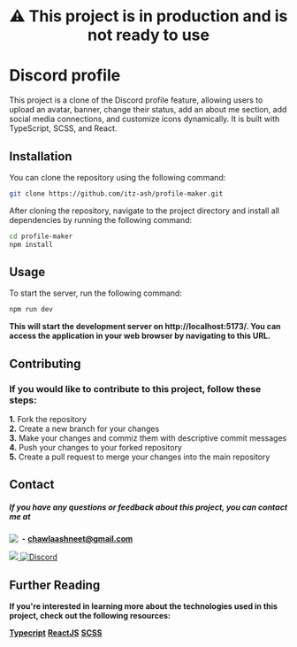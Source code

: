 <h1  align="center" id="warning" >⚠️ This project is in production and is not ready to use</div>

# Discord profile

This project is a clone of the Discord profile feature, allowing users to upload an avatar, banner, change their status, add an about me section, add social media connections, and customize icons dynamically. It is built with TypeScript, SCSS, and React.

## Installation

You can clone the repository using the following command:

```bash
git clone https://github.com/itz-ash/profile-maker.git
```

After cloning the repository, navigate to the project directory and install all dependencies by running the following command:

```bash
cd profile-maker
npm install
```

## Usage

To start the server, run the following command:

```bash
npm run dev
```

**This will start the development server on http://localhost:5173/. You can access the application in your web browser by navigating to this URL.**

## Contributing

### If you would like to contribute to this project, follow these steps:

**1.** Fork the repository <br>
**2.** Create a new branch for your changes<br>
**3.** Make your changes and commiz them with descriptive commit messages<br>
**4.** Push your changes to your forked repository<br>
**5.** Create a pull request to merge your changes into the main repository<br>

## Contact

##### If you have any questions or feedback about this project, you can contact me at

<a alt="gmail" href="https://chawlaashneet@gmail.com">
<img align="left" src="https://img.shields.io/badge/Gmail-D14836?style=for-the-badge&logo=gmail&logoColor=white"/>
</a>

&nbsp;**-** **chawlaashneet@gmail.com**

<a  alt="twitter" href="https://twitter.com/chawla-ashneet">
<img src="https://img.shields.io/badge/Twitter-1DA1F2?style=for-the-badge&logo=twitter&logoColor=white"/>
</a>

<a href="https://discord.com/users/766374379600347157">
  <img alt="Discord" src="https://img.shields.io/badge/Discord-7289DA?style=for-the-badge&logo=discord&logoColor=white" />
</a>

## Further Reading

**If you're interested in learning more about the technologies used in this project, check out the following resources:**

**[Typecript](https://www.typescriptlang.org/)**
**[ReactJS](https://reactjs.org/)**
**[SCSS](https://sass-lang.com/)**
